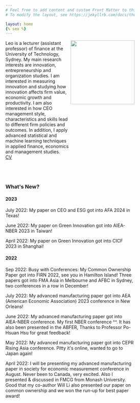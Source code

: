 ```yaml
---
# Feel free to add content and custom Front Matter to this file.
# To modify the layout, see https://jekyllrb.com/docs/themes/#overriding-theme-defaults

layout: home
{% seo %}
---
```


<style type="text/css" media="screen">
* {
  box-sizing: border-box;
}

.row {
  display: flex;
}

.left {
  flex: 70%;
}

.right {
  flex: 30%;
}

</style>

<div class="row">
<div class="left">
Leo is a lecturer (assistant professor) of finance at the University of Technology, Sydney. My main research interests are innovation, entrepreneurship and organization studies. I am interested in measuring innovation and studying how innovation affects firm value, economic growth and productivity. I am also interested in how CEO management style, characteristics and skills lead to different firm policies and outcomes. In addition, I apply advanced statistical and machine learning techniques in applied finance, economics and management studies.
<br/>
<a href="cv.pdf">CV</a>

<br/>
<br/>
<br/>
<br/>

</div>


<div class="right">
<img src="leo.png" width="200" style="float:right">
</div>
</div>

<h3> What's New?</h3>

<h4> 2023 </h4>
<p>July 2022: My paper on CEO and ESG got into AFA 2024 in Texas! </p>
<p>June 2022: My paper on Green Innovation got into AIEA-NBER 2023 in Taiwan! </p>
<p>April 2022: My paper on Green Innovation got into CICF 2023 in Shanghai! </p>

<h4> 2022 </h4>
<p>Sep 2022: Busy with Conferences: My Common Ownership Paper got into FIRN 2022, see you in Hamilton Island! Three papers got into FMA Asia in Melbourne and AFBC in Sydney, two conferences in a row in December!

<p>July 2022: My advanced manufacturing paper got into AEA (American Economic Association) 2023 conference in New Orleans! </p>

<p>June 2022: My advanced manufacturing paper got into AIEA-NBER conference. My first NBER conference ^^. It has also been presented in the ABFER, Thanks to Professor Po-Hsuan Hsu for great feedback!</p>

<p>May 2022:  My advanced manufacturing paper got into CEPR Rising Asia conference. Pitty it's online, wanted to go to Japan again!</p>

<p>April 2022:  I will be presenting my advanced manufacturing paper in society for economic measurement conference in August. Never been to Canada, very excited. Also I presented & discussed in FMCG from Monash University. Good that my co-author Will Li also presented our paper on common ownership and we won the run-up for best paper award!</p>



